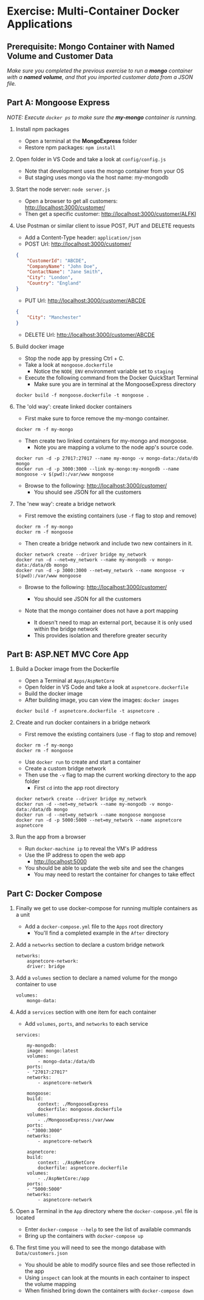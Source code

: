 # Exercise: Multi-Container Docker Applications

## Prerequisite: Mongo Container with Named Volume and Customer Data

*Make sure you completed the previous exercise to run a **mongo** container
with a **named volume**, and that you imported customer data from a JSON file.*

## Part A: Mongoose Express

*NOTE: Execute `docker ps` to make sure the **my-mongo** container is running.*

1. Install npm packages
    - Open a terminal at the **MongoExpress** folder
    - Restore npm packages: `npm install`
  
2. Open folder in VS Code and take a look at `config/config.js`
    - Note that development uses the mongo container from your OS
    - But staging uses mongo via the host name: my-mongodb
  
3. Start the node server: `node server.js`
    - Open a browser to get all customers: <http://localhost:3000/customer/>
    - Then get a specific customer: <http://localhost:3000/customer/ALFKI>
  
4. Use Postman or similar client to issue POST, PUT and DELETE requests
    - Add a Content-Type header: `application/json`
    - POST Url: <http://localhost:3000/customer/>
    
    ```json
    {
        "CustomerId": "ABCDE",
        "CompanyName": "John Doe",
        "ContactName": "Jane Smith",
        "City": "London",
        "Country": "England"
    }
    ```

    - PUT Url: <http://localhost:3000/customer/ABCDE>
    
    ```json
    {
        "City": "Manchester"
    }
    ```
    
    - DELETE Url: <http://localhost:3000/customer/ABCDE>
    
5. Build docker image
    - Stop the node app by pressing Ctrl + C.
    - Take a look at `mongoose.dockerfile`
        + Notice the `NODE_ENV` environment variable set to `staging`
    - Execute the following command from the Docker QuickStart Terminal
        + Make sure you are in terminal at the MongooseExpress directory

    ```    
    docker build -f mongoose.dockerfile -t mongoose .
    ```
  
6. The 'old way': create linked docker containers
    - First make sure to force remove the my-mongo container.

    ```
    docker rm -f my-mongo
    ```

    - Then create two linked containers for my-mongo and mongoose.
        + Note you are mapping a volume to the node app's source code.

    ```
    docker run -d -p 27017:27017 --name my-mongo -v mongo-data:/data/db mongo
    docker run -d -p 3000:3000 --link my-mongo:my-mongodb --name mongoose -v $(pwd):/var/www mongoose
    ```
    
    - Browse to the following: <http://localhost:3000/customer/>
        + You should see JSON for all the customers
  
7. The 'new way': create a bridge network
    - First remove the existing containers (use `-f` flag to stop and remove)

    ```
    docker rm -f my-mongo
    docker rm -f mongoose
    ```

    - Then create a bridge network and include two new containers in it.

    ```
    docker network create --driver bridge my_network
    docker run -d --net=my_network --name my-mongodb -v mongo-data:/data/db mongo
    docker run -d -p 3000:3000 --net=my_network --name mongoose -v $(pwd):/var/www mongoose
    ```
    
    - Browse to the following: <http://localhost:3000/customer/>
        + You should see JSON for all the customers
  
    - Note that the mongo container does not have a port mapping
        + It doesn't need to map an external port, because it is only used within the bridge network
        + This provides isolation and therefore greater security
  
## Part B: ASP.NET MVC Core App

1. Build a Docker image from the Dockerfile
    - Open a Terminal at `Apps/AspNetCore`
    - Open folder in VS Code and take a look at `aspnetcore.dockerfile`
    - Build the docker image
    - After building image, you can view the images: `docker images`
    
    ```
    docker build -f aspnetcore.dockerfile -t aspnetcore .
    ```

2. Create and run docker containers in a bridge network
    - First remove the existing containers (use `-f` flag to stop and remove)

    ```
    docker rm -f my-mongo
    docker rm -f mongoose
    ```

    - Use `docker run` to create and start a container
    - Create a custom bridge network
    - Then use the `-v` flag to map the current working directory to the app folder
        + First `cd` into the app root directory
    
    ```
    docker network create --driver bridge my_network
    docker run -d --net=my_network --name my-mongodb -v mongo-data:/data/db mongo
    docker run -d --net=my_network --name mongoose mongoose
    docker run -d -p 5000:5000 --net=my_network --name aspnetcore aspnetcore
    ```

4. Run the app from a browser
    - Run `docker-machine ip` to reveal the VM's IP address
    - Use the IP address to open the web app
        + <http://localhost:5000>
    - You should be able to update the web site and see the changes
        + You may need to restart the container for changes to take effect

## Part C: Docker Compose

1. Finally we get to use docker-compose for running multiple containers as a unit
    - Add a `docker-compose.yml` file to the `Apps` root directory
        + You'll find a completed example in the `After` directory

2. Add a `networks` section to declare a custom bridge network
  
    ```
    networks:
        aspnetcore-network:
        driver: bridge
    ```  

3. Add a `volumes` section to declare a named volume for the mongo container to use

    ```
    volumes:
        mongo-data:
    ```

4. Add a `services` section with one item for each container
    - Add `volumes`, `ports`, and `networks` to each service
  
    ```
    services:
            
        my-mongodb:
        image: mongo:latest
        volumes:
            - mongo-data:/data/db
        ports:
        - "27017:27017"
        networks:
            - aspnetcore-network
            
        mongoose:
        build:
            context: ./MongooseExpress
            dockerfile: mongoose.dockerfile
        volumes:
            - ./MongooseExpress:/var/www
        ports:
        - "3000:3000"
        networks:
            - aspnetcore-network

        aspnetcore:
        build:
            context: ./AspNetCore
            dockerfile: aspnetcore.dockerfile
        volumes:
            - ./AspNetCore:/app
        ports:
        - "5000:5000"
        networks:
            - aspnetcore-network
    ```
  
5. Open a Terminal in the `App` directory where the `docker-compose.yml` file is located
    - Enter `docker-compose --help` to see the list of available commands
    - Bring up the containers with `docker-compose up`

6. The first time you will need to see the mongo database with `Data/customers.json`
    - You should be able to modify source files and see those reflected in the app
    - Using `inspect` can look at the mounts in each container to inspect the volume mapping
    - When finished bring down the containers with `docker-compose down`
  